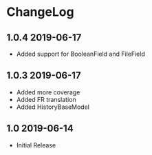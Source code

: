 ChangeLog
=========


1.0.4 2019-06-17
--------------

- Added support for BooleanField and FileField


1.0.3 2019-06-17
--------------

- Added more coverage
- Added FR translation
- Added HistoryBaseModel


1.0 2019-06-14
--------------

- Initial Release
